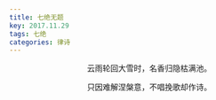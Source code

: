 ```yaml
---
title: 七绝无题
key: 2017.11.29
tags: 七绝
categories: 律诗
---
```


<p align="center">云雨轮回大雪时，名香归隐枯满池。
</p>
<p align="center">只因难解涅槃意，不唱挽歌却作诗。
</p>
<p align="center"></br>
</p>
